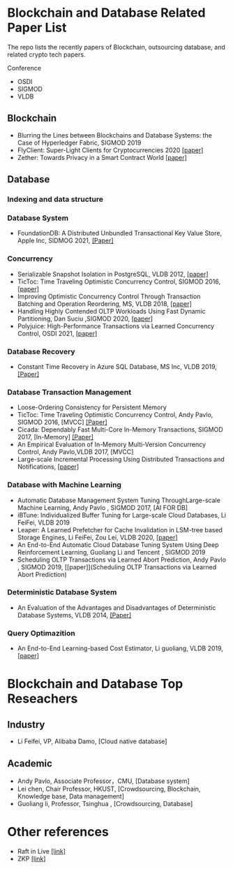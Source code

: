 # Blockchain and Database Related Paper List
The repo lists the recently papers of Blockchain, outsourcing database, and related crypto tech papers.

Conference
- OSDI
- SIGMOD
- VLDB

## Blockchain
- Blurring the Lines between Blockchains and Database Systems: the Case of Hyperledger Fabric, SIGMOD 2019
- FlyClient: Super-Light Clients for Cryptocurrencies 2020 [[paper]](https://eprint.iacr.org/2019/226.pdf)
- Zether: Towards Privacy in a Smart Contract World [[paper]](https://crypto.stanford.edu/~buenz/papers/zether.pdf)

## Database 

### Indexing and data structure


### Database System
- FoundationDB: A Distributed Unbundled Transactional Key Value Store, Apple Inc, SIDMOG 2021, [[Paper]](https://www.foundationdb.org/files/fdb-paper.pdf)

### Concurrency
- Serializable Snapshot Isolation in PostgreSQL, VLDB 2012, [[paper]](https://drkp.net/papers/ssi-vldb12.pdf)
- TicToc: Time Traveling Optimistic Concurrency Control, SIGMOD 2016, [[paper]](https://people.csail.mit.edu/devadas/pubs/tictoc.pdf)
- Improving Optimistic Concurrency Control Through Transaction Batching and Operation Reordering, MS, VLDB 2018, [[paper]](http://www.vldb.org/pvldb/vol12/p169-ding.pdf)
- Handling Highly Contended OLTP Workloads Using Fast Dynamic Partitioning, Dan Suciu ,SIGMOD 2020, [[paper]](https://dl-acm-org.lib.ezproxy.ust.hk/doi/pdf/10.1145/3318464.3389764)
- Polyjuice: High-Performance Transactions via Learned Concurrency Control, OSDI 2021, [[paper]](https://arxiv.org/pdf/2105.10329.pdf)

### Database Recovery
- Constant Time Recovery in Azure SQL Database, MS Inc, VLDB 2019, [[Paper]](https://www.microsoft.com/en-us/research/uploads/prod/2019/06/p700-antonopoulos.pdf)

### Database Transaction Management
- Loose-Ordering Consistency for Persistent Memory
- TicToc: Time Traveling Optimistic Concurrency Control, Andy Pavlo, SIGMOD 2016, [MVCC] [[Paper]](https://people.csail.mit.edu/devadas/pubs/tictoc.pdf)
- Cicada: Dependably Fast Multi-Core In-Memory Transactions, SIGMOD 2017, [In-Memory] [[Paper]](https://15721.courses.cs.cmu.edu/spring2018/papers/06-mvcc2/lim-sigmod2017.pdf)
- An Empirical Evaluation of In-Memory Multi-Version Concurrency Control, Andy Pavlo,VLDB 2017, [MVCC]
- Large-scale Incremental Processing Using Distributed Transactions and Notifications, [[paper]](https://storage.googleapis.com/pub-tools-public-publication-data/pdf/36726.pdf)

### Database with Machine Learning
- Automatic Database Management System Tuning ThroughLarge-scale Machine Learning, Andy Pavlo , SIGMOD 2017, [AI FOR DB]
- iBTune: Individualized Buffer Tuning for Large-scale Cloud Databases, Li FeiFei, VLDB 2019
- Leaper: A Learned Prefetcher for Cache Invalidation in LSM-tree based Storage Engines, Li FeiFei, Zou Lei, VLDB 2020, [[paper]](http://www.vldb.org/pvldb/vol13/p1976-yang.pdf)
- An End-to-End Automatic Cloud Database Tuning System Using Deep Reinforcement Learning, Guoliang Li and Tencent , SIGMOD 2019
- Scheduling OLTP Transactions via Learned Abort Prediction, Andy Pavlo , SIGMOD 2019, [[paper]](Scheduling OLTP Transactions via Learned Abort
Prediction)

### Deterministic Database System
- An Evaluation of the Advantages and Disadvantages of Deterministic Database Systems, VLDB 2014, [[Paper]](https://dl-acm-org.lib.ezproxy.ust.hk/doi/pdf/10.14778/2732951.2732955)

### Query Optimazition
- An End-to-End Learning-based Cost Estimator, Li guoliang, VLDB 2019, [[paper]](https://15721.courses.cs.cmu.edu/spring2020/papers/22-costmodels/p307-sun.pdf)

# Blockchain and Database Top Reseachers

## Industry
- Li Feifei, VP, Alibaba Damo, [Cloud native database]

## Academic
- Andy Pavlo, Associate Professor，CMU, [Database system]
- Lei chen, Chair Professor, HKUST, [Crowdsourcing, Blockchain, Knowledge base, Data management]
- Guoliang li, Professor, Tsinghua , [Crowdsourcing, Database]

# Other references
- Raft in Live [[link]](http://thesecretlivesofdata.com/raft/)
- ZKP [[link]](http://www.zeroknowledgeblog.com/)

